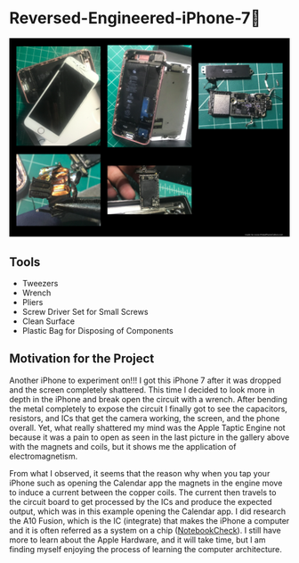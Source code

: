 # Reversed-Engineered-iPhone-7📱

<img src="iPhone7.png">

<h2>Tools</h2>
<ul>
  <li>Tweezers</li>
  <li>Wrench</li>
  <li>Pliers</li>
  <li>Screw Driver Set for Small Screws</li>
  <li>Clean Surface</li>
  <li>Plastic Bag for Disposing of Components</li>
</ul>  

<h2>Motivation for the Project</h2>

Another iPhone to experiment on!!! I got this iPhone 7 after it was dropped and the screen completely shattered. This time I decided to look more in depth in the iPhone and break open the circuit with a wrench. After bending the metal completely to expose the circuit I finally got to see the capacitors, resistors, and ICs that get the camera working, the screen, and the phone overall. Yet, what really shattered my mind was the Apple Taptic Engine not because it was a pain to open as seen in the last picture in the gallery above with the magnets and coils, but it shows me the application of electromagnetism.

From what I observed, it seems that the reason why when you tap your iPhone such as opening the Calendar app the magnets in the engine move to induce a current between the copper coils. The current then travels to the circuit board to get processed by the ICs and produce the expected output, which was in this example opening the Calendar app. I did research the A10 Fusion, which is the IC (integrate) that makes the iPhone a computer and it is often referred as a system on a chip (<a href="https://www.notebookcheck.net/A12-Bionic-vs-A10-Fusion_10166_8178.247596.0.html">NotebookCheck</a>). I still have more to learn about the Apple Hardware, and it will take time, but I am finding myself enjoying the process of learning the computer architecture.
